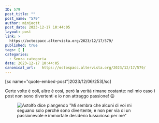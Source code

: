 ```yaml
---
ID: 579
post_title: ""
post_name: "579"
author: minioctt
post_date: 2023-12-17 10:44:05
layout: post
link: >
  https://octospacc.altervista.org/2023/12/17/579/
published: true
tags: [ ]
categories:
  - Senza categoria
date: 2023-12-17 10:44:05
canonical_url:   https://octospacc.altervista.org/2023/12/17/579/
---
```

<!-- wp:paragraph -->
<p>[sc name="quote-embed-post"]2023/12/06/253[/sc]</p>
<!-- /wp:paragraph -->

<!-- wp:paragraph -->
<p>Certe volte è colì, altre è così, però la verità rimane costante: nel mio caso i post non sono divertenti e io non attraggo passione! 😩</p>
<!-- /wp:paragraph -->

<!-- wp:paragraph -->
<p></p>
<!-- /wp:paragraph -->

<!-- wp:image {"id":578,"sizeSlug":"large","linkDestination":"none"} -->
<figure class="wp-block-image size-large"><img src="{{site.cdnurl}}/assets/uploads/2023/12/20231217_1038275774591992669229658.jpg" alt="Astolfo dice piangendo &quot;Mi sembra che alcuni di voi mi seguano solo perché sono divertente, e non per via di un passionevole e immortale desiderio lussurioso per me&quot;" class="wp-image-578"/></figure>
<!-- /wp:image -->